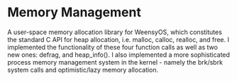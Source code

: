 # Memory Management

A user-space memory allocation library for WeensyOS, which constitutes the standard C API for heap allocation, i.e. malloc, calloc, realloc, and free. I implemented the functionality of these four function calls as well as two new ones: defrag, and heap_info(). I also implemented a more sophisticated process memory management system in the kernel - namely the brk/sbrk system calls and optimistic/lazy memory allocation.
